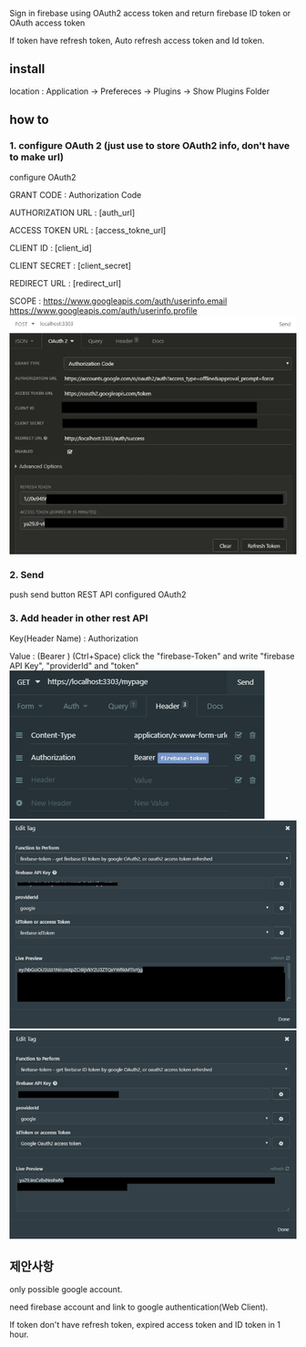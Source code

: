 
Sign in firebase using OAuth2 access token and return firebase ID token or OAuth access token

If token have refresh token, Auto refresh access token and Id token.

## install
location : Application -> Prefereces -> Plugins -> Show Plugins Folder

## how to

### 1. configure OAuth 2 (just use to store OAuth2 info, don't have to make url)

configure OAuth2

GRANT CODE : Authorization Code

AUTHORIZATION URL : [auth_url]

ACCESS TOKEN URL : [access_tokne_url]

CLIENT ID : [client_id]

CLIENT SECRET : [client_secret]

REDIRECT URL : [redirect_url]

SCOPE : https://www.googleapis.com/auth/userinfo.email https://www.googleapis.com/auth/userinfo.profile
![img1](./screenShot/img1.png)


### 2. Send
push send button REST API configured OAuth2

### 3. Add header in other rest API 

Key(Header Name) : Authorization

Value : (Bearer ) (Ctrl+Space) click the "firebase-Token" and write "firebase API Key", "providerId" and "token"
![img2](./screenShot/img2.png)
![img3](./screenShot/img3.png)
![img4](./screenShot/img4.png)


## 제안사항
only possible google account.

need firebase account and link to google authentication(Web Client).

If token don't have refresh token, expired access token and ID token in 1 hour.